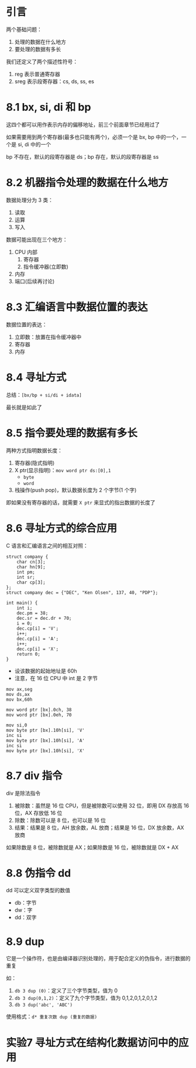 # 引言

两个基础问题：
1. 处理的数据在什么地方
2. 要处理的数据有多长

我们还定义了两个描述性符号：
1. reg 表示普通寄存器
2. sreg 表示段寄存器：cs, ds, ss, es

# 8.1 bx, si, di 和 bp

这四个都可以用作表示内存的偏移地址，前三个前面章节已经用过了

如果需要用到两个寄存器(最多也只能有两个)，必须一个是 bx, bp 中的一个，一个是 si, di 中的一个

bp 不存在，默认的段寄存器是 ds；bp 存在，默认的段寄存器是 ss

# 8.2 机器指令处理的数据在什么地方

数据处理分为 3 类：
1. 读取
2. 运算
3. 写入

数据可能出现在三个地方：
1. CPU 内部
	1. 寄存器
	2. 指令缓冲器(立即数)
2. 内存
3. 端口(后续再讨论)

# 8.3 汇编语言中数据位置的表达

数据位置的表达：
1. 立即数：放置在指令缓冲器中
2. 寄存器
3. 内存

# 8.4 寻址方式

总结：`[bx/bp + si/di + idata]`

最长就是如此了

# 8.5 指令要处理的数据有多长

两种方式指明数据长度：
1. 寄存器(隐式指明)
2. X ptr(显示指明)：`mov word ptr ds:[0],1`
	- `byte`
	- `word`
3. 栈操作(push pop)，默认数据长度为 2 个字节(1 个字) 

即如果没有寄存器的话，就需要 `X ptr` 来显式的指出数据的长度了

# 8.6 寻址方式的综合应用

C 语言和汇编语言之间的相互对照：
```
struct company {
	char cn[3];
	char hn[9];	 
	int pm;
	int sr;
	char cp[3]; 
};
struct company dec = {"DEC", "Ken Olsen", 137, 40, "PDP"};

int main() {
	int i;
	dec.pm = 38;
	dec.sr = dec.dr + 70;
    i = 0;
    dec.cp[i] = 'V';
	i++;
	dec.cp[i] = 'A';
	i++;
	dec.cp[i] = 'X';
	return 0;
}
```

- 设该数据的起始地址是 60h
- 注意，在 16 位 CPU 中 int 是 2 字节
```
mov ax,seg
mov ds,ax
mov bx,60h

mov word ptr [bx].0ch, 38
mov word ptr [bx].0eh, 70

mov si,0
mov byte ptr [bx].10h[si], 'V'
inc si
mov byte ptr [bx].10h[si], 'A'
inc si
mov byte ptr [bx].10h[si], 'X'
```

# 8.7 div 指令

div 是除法指令
1. 被除数：虽然是 16 位 CPU，但是被除数可以使用 32 位，即用 DX 存放高 16 位，AX 存放低 16 位
2. 除数：除数可以是 8 位，也可以是 16 位
3. 结果：结果是 8 位，AH 放余数，AL 放商；结果是 16 位，DX 放余数，AX 放商

如果除数是 8 位，被除数就是 AX；如果除数是 16 位，被除数就是 DX + AX

# 8.8 伪指令 dd

dd 可以定义双字类型的数值
- db：字节
- dw：字
- dd：双字

# 8.9 dup

它是一个操作符，也是由编译器识别处理的，用于配合定义的伪指令，进行数据的重复

如：
1. `db 3 dup (0)`：定义了三个字节类型，值为 0
2. `db 3 dup(0,1,2)`：定义了九个字节类型，值为 0,1,2,0,1,2,0,1,2
3. `db 3 dup('abc', 'ABC')`

使用格式：`d* 重复次数 dup (重复的数据)`

# 实验7 寻址方式在结构化数据访问中的应用